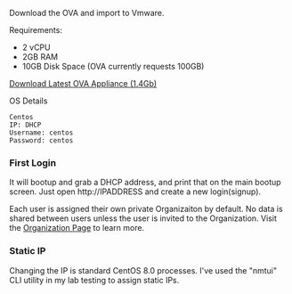 Download the OVA and import to Vmware.

Requirements:

* 2 vCPU  
* 2GB RAM  
* 10GB Disk Space (OVA currently requests 100GB)

<a href="https://storage.googleapis.com/ct_ovas/CallTelemetry-040-slim.ova">Download Latest OVA Appliance (1.4Gb)</a>

OS Details
```
Centos
IP: DHCP
Username: centos
Password: centos
```

### First Login
It will bootup and grab a DHCP address, and print that on the main bootup screen.
Just open http://IPADDRESS and create a new login(signup).

Each user is assigned their own private Organizaiton by default. No data is shared between users unless the user is invited to the Organization.
Visit the [Organization Page](/features/organizations)  to learn more.


### Static IP
Changing the IP is standard CentOS 8.0 processes. I've used the "nmtui" CLI utility in my lab testing to assign static IPs.